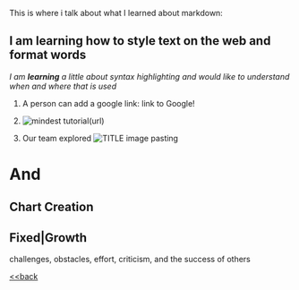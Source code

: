This is where i talk about what I learned about markdown:
## I am learning how to style text on the web and format words

*I am **learning** a little about syntax highlighting and would like to understand when and where that is used*

1. A person can add a google link: link to Google!


1. ![mindest tutorial](/https://images.app.goo.gl/KL1McH3K3H8MyxtJ7)(url)
  
1. Our team explored
  ![TITLE](URL) image pasting
  
  # And #
  ## Chart Creation 
  
  Fixed|Growth
  ----
  challenges,
  obstacles, 
  effort,
  criticism, and the
  success of others
  
  [<<back](readme.md)
  
  
